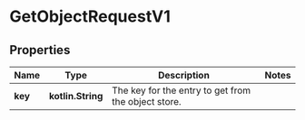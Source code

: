 
# GetObjectRequestV1

## Properties
Name | Type | Description | Notes
------------ | ------------- | ------------- | -------------
**key** | **kotlin.String** | The key for the entry to get from the object store. | 



